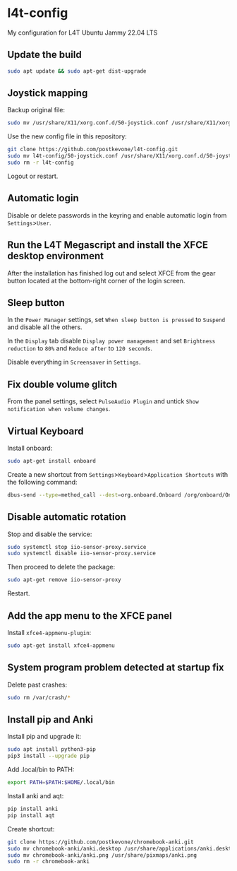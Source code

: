# l4t-config
My configuration for L4T Ubuntu Jammy 22.04 LTS

## Update the build

```bash
sudo apt update && sudo apt-get dist-upgrade
```

## Joystick mapping

Backup original file:

```bash
sudo mv /usr/share/X11/xorg.conf.d/50-joystick.conf /usr/share/X11/xorg.conf.d/50-joystick.conf.bak
```

Use the new config file in this repository:

```bash
git clone https://github.com/postkevone/l4t-config.git
sudo mv l4t-config/50-joystick.conf /usr/share/X11/xorg.conf.d/50-joystick.conf
sudo rm -r l4t-config
```

Logout or restart.

## Automatic login

Disable or delete passwords in the keyring and enable automatic login from `Settings`>`User`.

## Run the L4T Megascript and install the XFCE desktop environment

After the installation has finished log out and select XFCE from the gear button located at the bottom-right corner of the login screen.

## Sleep button

In the `Power Manager` settings, set `When sleep button is pressed` to `Suspend` and disable all the others.

In the `Display` tab disable `Display power management` and set `Brightness reduction` to `80%` and `Reduce after` to `120 seconds`.

Disable everything in `Screensaver` in `Settings`.

## Fix double volume glitch

From the panel settings, select `PulseAudio Plugin` and untick `Show notification when volume changes`.

## Virtual Keyboard

Install onboard:

```bash
sudo apt-get install onboard
```

Create a new shortcut from `Settings`>`Keyboard`>`Application Shortcuts` with the following command:

```bash
dbus-send --type=method_call --dest=org.onboard.Onboard /org/onboard/Onboard/Keyboard org.onboard.Onboard.Keyboard.ToggleVisible
```

## Disable automatic rotation

Stop and disable the service:

```bash
sudo systemctl stop iio-sensor-proxy.service
sudo systemctl disable iio-sensor-proxy.service
```

Then proceed to delete the package:

```bash
sudo apt-get remove iio-sensor-proxy
```

Restart.

## Add the app menu to the XFCE panel

Install `xfce4-appmenu-plugin`:

```bash
sudo apt-get install xfce4-appmenu
```
## System program problem detected at startup fix

Delete past crashes:
```bash
sudo rm /var/crash/*
```

## Install pip and Anki

Install pip and upgrade it:

```bash
sudo apt install python3-pip
pip3 install --upgrade pip
```

Add .local/bin to PATH:

```bash
export PATH=$PATH:$HOME/.local/bin
```

Install anki and aqt:

```bash
pip install anki
pip install aqt
```

Create shortcut:

```bash
git clone https://github.com/postkevone/chromebook-anki.git
sudo mv chromebook-anki/anki.desktop /usr/share/applications/anki.desktop
sudo mv chromebook-anki/anki.png /usr/share/pixmaps/anki.png
sudo rm -r chromebook-anki
```